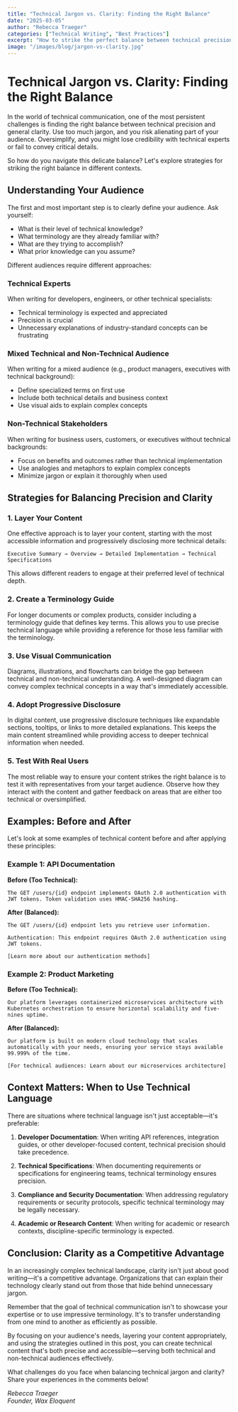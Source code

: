 ```yaml
---
title: "Technical Jargon vs. Clarity: Finding the Right Balance"
date: "2025-03-05"
author: "Rebecca Traeger"
categories: ["Technical Writing", "Best Practices"]
excerpt: "How to strike the perfect balance between technical precision and clarity in your documentation, marketing content, and communication."
image: "/images/blog/jargon-vs-clarity.jpg"
---
```


# Technical Jargon vs. Clarity: Finding the Right Balance

In the world of technical communication, one of the most persistent challenges is finding the right balance between technical precision and general clarity. Use too much jargon, and you risk alienating part of your audience. Oversimplify, and you might lose credibility with technical experts or fail to convey critical details.

So how do you navigate this delicate balance? Let's explore strategies for striking the right balance in different contexts.

## Understanding Your Audience

The first and most important step is to clearly define your audience. Ask yourself:

- What is their level of technical knowledge?
- What terminology are they already familiar with?
- What are they trying to accomplish?
- What prior knowledge can you assume?

Different audiences require different approaches:

### Technical Experts

When writing for developers, engineers, or other technical specialists:

- Technical terminology is expected and appreciated
- Precision is crucial
- Unnecessary explanations of industry-standard concepts can be frustrating

### Mixed Technical and Non-Technical Audience

When writing for a mixed audience (e.g., product managers, executives with technical background):

- Define specialized terms on first use
- Include both technical details and business context
- Use visual aids to explain complex concepts

### Non-Technical Stakeholders

When writing for business users, customers, or executives without technical backgrounds:

- Focus on benefits and outcomes rather than technical implementation
- Use analogies and metaphors to explain complex concepts
- Minimize jargon or explain it thoroughly when used

## Strategies for Balancing Precision and Clarity

### 1. Layer Your Content

One effective approach is to layer your content, starting with the most accessible information and progressively disclosing more technical details:

```
Executive Summary → Overview → Detailed Implementation → Technical Specifications
```

This allows different readers to engage at their preferred level of technical depth.

### 2. Create a Terminology Guide

For longer documents or complex products, consider including a terminology guide that defines key terms. This allows you to use precise technical language while providing a reference for those less familiar with the terminology.

### 3. Use Visual Communication

Diagrams, illustrations, and flowcharts can bridge the gap between technical and non-technical understanding. A well-designed diagram can convey complex technical concepts in a way that's immediately accessible.

### 4. Adopt Progressive Disclosure

In digital content, use progressive disclosure techniques like expandable sections, tooltips, or links to more detailed explanations. This keeps the main content streamlined while providing access to deeper technical information when needed.

### 5. Test With Real Users

The most reliable way to ensure your content strikes the right balance is to test it with representatives from your target audience. Observe how they interact with the content and gather feedback on areas that are either too technical or oversimplified.

## Examples: Before and After

Let's look at some examples of technical content before and after applying these principles:

### Example 1: API Documentation

**Before (Too Technical):**
```
The GET /users/{id} endpoint implements OAuth 2.0 authentication with JWT tokens. Token validation uses HMAC-SHA256 hashing.
```

**After (Balanced):**
```
The GET /users/{id} endpoint lets you retrieve user information.

Authentication: This endpoint requires OAuth 2.0 authentication using JWT tokens.

[Learn more about our authentication methods]
```

### Example 2: Product Marketing

**Before (Too Technical):**
```
Our platform leverages containerized microservices architecture with Kubernetes orchestration to ensure horizontal scalability and five-nines uptime.
```

**After (Balanced):**
```
Our platform is built on modern cloud technology that scales automatically with your needs, ensuring your service stays available 99.999% of the time.

[For technical audiences: Learn about our microservices architecture]
```

## Context Matters: When to Use Technical Language

There are situations where technical language isn't just acceptable—it's preferable:

1. **Developer Documentation**: When writing API references, integration guides, or other developer-focused content, technical precision should take precedence.

2. **Technical Specifications**: When documenting requirements or specifications for engineering teams, technical terminology ensures precision.

3. **Compliance and Security Documentation**: When addressing regulatory requirements or security protocols, specific technical terminology may be legally necessary.

4. **Academic or Research Content**: When writing for academic or research contexts, discipline-specific terminology is expected.

## Conclusion: Clarity as a Competitive Advantage

In an increasingly complex technical landscape, clarity isn't just about good writing—it's a competitive advantage. Organizations that can explain their technology clearly stand out from those that hide behind unnecessary jargon.

Remember that the goal of technical communication isn't to showcase your expertise or to use impressive terminology. It's to transfer understanding from one mind to another as efficiently as possible.

By focusing on your audience's needs, layering your content appropriately, and using the strategies outlined in this post, you can create technical content that's both precise and accessible—serving both technical and non-technical audiences effectively.

What challenges do you face when balancing technical jargon and clarity? Share your experiences in the comments below!

*Rebecca Traeger*  
*Founder, Wax Eloquent*